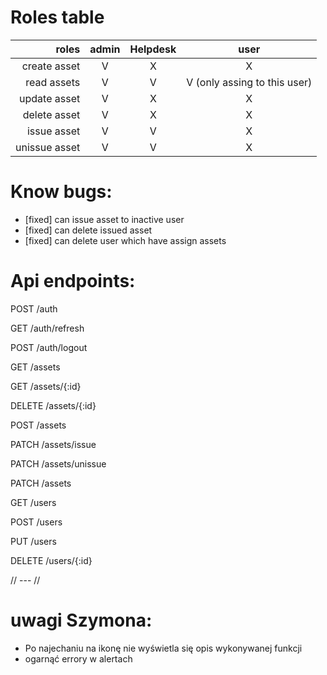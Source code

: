 # Roles table

|         roles | admin | Helpdesk |             user             |
| ------------: | :---: | :------: | :--------------------------: |
|  create asset |   V   |    X     |              X               |
|   read assets |   V   |    V     | V (only assing to this user) |
|  update asset |   V   |    X     |              X               |
|  delete asset |   V   |    X     |              X               |
|   issue asset |   V   |    V     |              X               |
| unissue asset |   V   |    V     |              X               |

# Know bugs:

- [fixed] can issue asset to inactive user
- [fixed] can delete issued asset
- [fixed] can delete user which have assign assets


# Api endpoints: 

POST /auth

GET /auth/refresh

POST /auth/logout


GET /assets

GET /assets/{:id}

DELETE /assets/{:id}

POST /assets

PATCH /assets/issue

PATCH /assets/unissue

PATCH /assets


GET /users

POST /users

PUT /users

DELETE /users/{:id}

// --- //


# uwagi Szymona: 
 - Po najechaniu na ikonę nie wyświetla się opis wykonywanej funkcji
 - ogarnąć errory w alertach